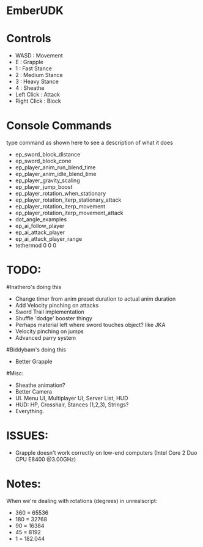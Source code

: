 # EmberUDK

Controls
===========
- WASD : Movement
- E    : Grapple
- 1    : Fast Stance
- 2    : Medium Stance
- 3    : Heavy Stance
- 4    : Sheathe
- Left Click : Attack
- Right Click : Block

Console Commands
===========

type command as shown here to see a description of what it does

- ep_sword_block_distance
- ep_sword_block_cone
- ep_player_anim_run_blend_time
- ep_player_anim_idle_blend_time
- ep_player_gravity_scaling
- ep_player_jump_boost
- ep_player_rotation_when_stationary
- ep_player_rotation_iterp_stationary_attack
- ep_player_rotation_iterp_movement
- ep_player_rotation_iterp_movement_attack
- dot_angle_examples
- ep_ai_follow_player
- ep_ai_attack_player
- ep_ai_attack_player_range
- tethermod 0 0 0

TODO:
==========

#Inathero's doing this
- Change timer from anim preset duration to actual anim duration
- Add Velocity pinching on attacks
- Sword Trail implementation
- Shuffle 'dodge' booster thingy
- Perhaps material left where sword touches object? like JKA
- Velocity pinching on jumps
- Advanced parry system

#Biddybam's doing this
- Better Grapple

#Misc:
- Sheathe animation?
- Better Camera
- UI. Menu UI, Multiplayer UI, Server List, HUD
- HUD: HP, Crosshair, Stances (1,2,3), Strings?
- Everything.


ISSUES:
==========
- Grapple doesn't work correctly on low-end computers (Intel Core 2 Duo CPU E8400 @3.00GHz)

Notes:
==========
When we're dealing with rotations (degrees) in unrealscript: 
 * 360 = 65536
 * 180 = 32768
 * 90 = 16384
 * 45 = 8192
 * 1 = 182.044